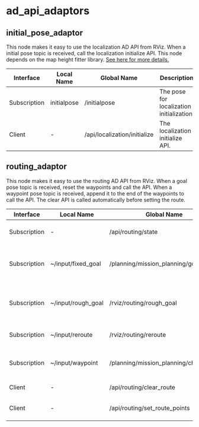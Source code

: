 # ad_api_adaptors

## initial_pose_adaptor

This node makes it easy to use the localization AD API from RViz.
When a initial pose topic is received, call the localization initialize API.
This node depends on the map height fitter library.
[See here for more details.](../../../map/map_height_fitter/README.md)

| Interface    | Local Name  | Global Name                  | Description                               |
| ------------ | ----------- | ---------------------------- | ----------------------------------------- |
| Subscription | initialpose | /initialpose                 | The pose for localization initialization. |
| Client       | -           | /api/localization/initialize | The localization initialize API.          |

## routing_adaptor

This node makes it easy to use the routing AD API from RViz.
When a goal pose topic is received, reset the waypoints and call the API.
When a waypoint pose topic is received, append it to the end of the waypoints to call the API.
The clear API is called automatically before setting the route.

| Interface    | Local Name         | Global Name                           | Description                                        |
| ------------ | ------------------ | ------------------------------------- | -------------------------------------------------- |
| Subscription | -                  | /api/routing/state                    | The state of the routing API.                      |
| Subscription | ~/input/fixed_goal | /planning/mission_planning/goal       | The goal pose of route. Disable goal modification. |
| Subscription | ~/input/rough_goal | /rviz/routing/rough_goal              | The goal pose of route. Enable goal modification.  |
| Subscription | ~/input/reroute    | /rviz/routing/reroute                 | The goal pose of reroute.                          |
| Subscription | ~/input/waypoint   | /planning/mission_planning/checkpoint | The waypoint pose of route.                        |
| Client       | -                  | /api/routing/clear_route              | The route clear API.                               |
| Client       | -                  | /api/routing/set_route_points         | The route points set API.                          |
